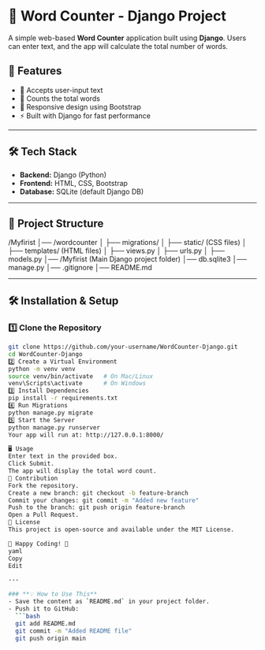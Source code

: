 # 📝 Word Counter - Django Project

A simple web-based **Word Counter** application built using **Django**. Users can enter text, and the app will calculate the total number of words.

## 🚀 Features
- 📄 Accepts user-input text
- 🔢 Counts the total words
- 🎨 Responsive design using Bootstrap
- ⚡ Built with Django for fast performance

---

## 🛠 Tech Stack
- **Backend:** Django (Python)
- **Frontend:** HTML, CSS, Bootstrap
- **Database:** SQLite (default Django DB)

---

## 📂 Project Structure
/Myfirist 
│── /wordcounter 
│ ├── migrations/ 
│ ├── static/ (CSS files) 
│ ├── templates/ (HTML files) 
│ ├── views.py 
│ ├── urls.py 
│ ├── models.py 
│── /Myfirist (Main Django project folder) 
│── db.sqlite3 
│── manage.py 
│── .gitignore 
│── README.md


---

## 🛠 Installation & Setup

### 1️⃣ Clone the Repository
```bash
git clone https://github.com/your-username/WordCounter-Django.git
cd WordCounter-Django
2️⃣ Create a Virtual Environment
python -m venv venv
source venv/bin/activate   # On Mac/Linux
venv\Scripts\activate      # On Windows
3️⃣ Install Dependencies
pip install -r requirements.txt
4️⃣ Run Migrations
python manage.py migrate
5️⃣ Start the Server
python manage.py runserver
Your app will run at: http://127.0.0.1:8000/

🖥 Usage
Enter text in the provided box.
Click Submit.
The app will display the total word count.
🤝 Contribution
Fork the repository.
Create a new branch: git checkout -b feature-branch
Commit your changes: git commit -m "Added new feature"
Push to the branch: git push origin feature-branch
Open a Pull Request.
🔗 License
This project is open-source and available under the MIT License.

🎉 Happy Coding! 🚀
yaml
Copy
Edit

---

### **💡 How to Use This**
- Save the content as `README.md` in your project folder.
- Push it to GitHub:
  ```bash
  git add README.md
  git commit -m "Added README file"
  git push origin main
